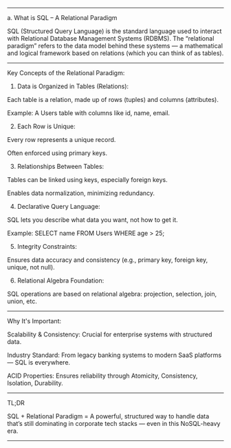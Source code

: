 


---

a. What is SQL – A Relational Paradigm

SQL (Structured Query Language) is the standard language used to interact with Relational Database Management Systems (RDBMS). The “relational paradigm” refers to the data model behind these systems — a mathematical and logical framework based on relations (which you can think of as tables).


---

Key Concepts of the Relational Paradigm:

1. Data is Organized in Tables (Relations):

Each table is a relation, made up of rows (tuples) and columns (attributes).

Example: A Users table with columns like id, name, email.



2. Each Row is Unique:

Every row represents a unique record.

Often enforced using primary keys.



3. Relationships Between Tables:

Tables can be linked using keys, especially foreign keys.

Enables data normalization, minimizing redundancy.



4. Declarative Query Language:

SQL lets you describe what data you want, not how to get it.

Example: SELECT name FROM Users WHERE age > 25;



5. Integrity Constraints:

Ensures data accuracy and consistency (e.g., primary key, foreign key, unique, not null).



6. Relational Algebra Foundation:

SQL operations are based on relational algebra: projection, selection, join, union, etc.





---

Why It's Important:

Scalability & Consistency: Crucial for enterprise systems with structured data.

Industry Standard: From legacy banking systems to modern SaaS platforms — SQL is everywhere.

ACID Properties: Ensures reliability through Atomicity, Consistency, Isolation, Durability.



---

TL;DR

SQL + Relational Paradigm = A powerful, structured way to handle data that’s still dominating in corporate tech stacks — even in this NoSQL-heavy era.


---

